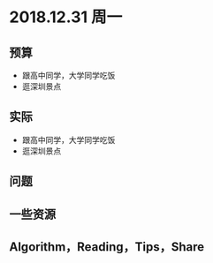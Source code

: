 
# 2018.12.31 周一


## 预算

- 跟高中同学，大学同学吃饭
- 逛深圳景点

## 实际


- 跟高中同学，大学同学吃饭
- 逛深圳景点


## 问题




## 一些资源



## Algorithm，Reading，Tips，Share